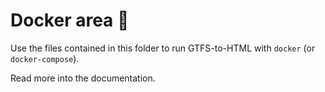 # Docker area 🐳

Use the files contained in this folder to run GTFS-to-HTML with `docker` (or `docker-compose`).

Read more into the documentation.